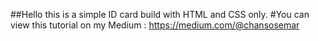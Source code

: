 ##Hello this is a simple ID card build with HTML and CSS only.
#You can view this tutorial on my Medium : https://medium.com/@chansosemar
